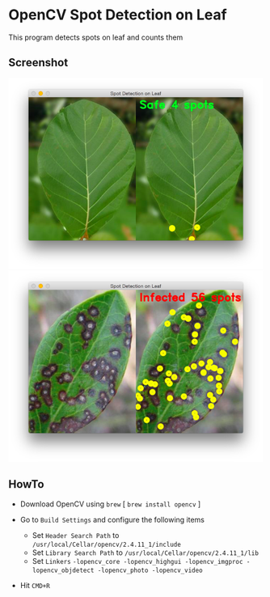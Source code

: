 # OpenCV Spot Detection on Leaf
This program detects spots on leaf and counts them

## Screenshot ##
![Result Safe.png](Result_Safe.png)
![Result Infected](Result_Infected.png)

## HowTo ##

* Download OpenCV using `brew` [ `brew install opencv` ]
* Go to `Build Settings` and configure the following items

    * Set `Header Search Path` to `/usr/local/Cellar/opencv/2.4.11_1/include`
    * Set `Library Search Path` to `/usr/local/Cellar/opencv/2.4.11_1/lib`
    * Set `Linkers` `-lopencv_core -lopencv_highgui -lopencv_imgproc -lopencv_objdetect -lopencv_photo -lopencv_video`

* Hit `CMD+R`
